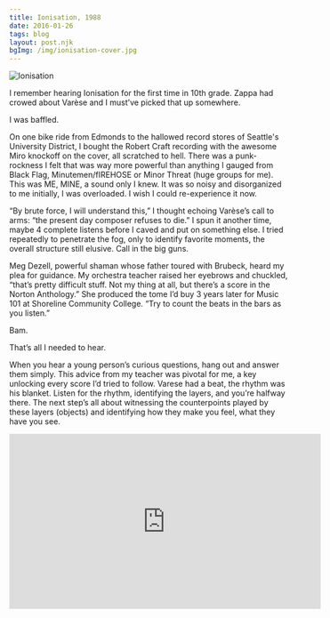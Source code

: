 ```yaml
---
title: Ionisation, 1988
date: 2016-01-26
tags: blog
layout: post.njk
bgImg: /img/ionisation-cover.jpg
---
```

![Ionisation](/main/img/ionisation-cover.jpg)

I remember hearing Ionisation for the first time in 10th grade. Zappa had crowed about Varèse and I must’ve picked that up somewhere.

I was baffled.

On one bike ride from Edmonds to the hallowed record stores of Seattle's University District, I bought the Robert Craft recording with the awesome Miro knockoff on the cover, all scratched to hell. There was a punk-rockness I felt that was way more powerful than anything I gauged from Black Flag, Minutemen/fIREHOSE or Minor Threat (huge groups for me). This was ME, MINE, a sound only I knew. It was so noisy and disorganized to me initially, I was overloaded. I wish I could re-experience it now.

“By brute force, I will understand this,” I thought echoing Varèse’s call to arms: “the present day composer refuses to die.” I spun it another time, maybe 4 complete listens before I caved and put on something else. I tried repeatedly to penetrate the fog, only to identify favorite moments, the overall structure still elusive. Call in the big guns.

Meg Dezell, powerful shaman whose father toured with Brubeck, heard my plea for guidance. My orchestra teacher raised her eyebrows and chuckled, “that’s pretty difficult stuff. Not my thing at all, but there’s a score in the Norton Anthology.” She produced the tome I’d buy 3 years later for Music 101 at Shoreline Community College. “Try to count the beats in the bars as you listen.”

Bam.

That’s all I needed to hear.

When you hear a young person’s curious questions, hang out and answer them simply. This advice from my teacher was pivotal for me, a key unlocking every score I’d tried to follow. Varese had a beat, the rhythm was his blanket. Listen for the rhythm, identifying the layers, and you’re halfway there. The next step’s all about witnessing the counterpoints played by these layers (objects) and identifying how they make you feel, what they have you see.

<iframe width="560" height="315" src="https://www.youtube.com/embed/2Cd2fFS45MU" title="YouTube video player" frameborder="0" allow="accelerometer; autoplay; clipboard-write; encrypted-media; gyroscope; picture-in-picture" allowfullscreen></iframe>